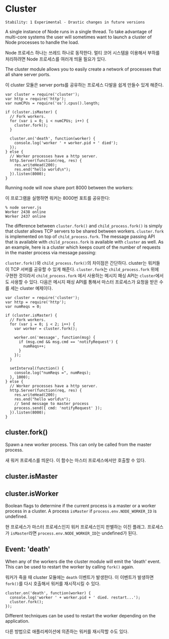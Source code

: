 # Cluster

    Stability: 1 Experimental - Drastic changes in future versions

A single instance of Node runs in a single thread. To take advantage of
multi-core systems the user will sometimes want to launch a cluster of Node
processes to handle the load.

Node 프로세스 하나는 쓰레드 하나로 동작한다. 멀티 코어 시스템을 이용해서 부하를 처리하려면 Node 프로세스를 여러개 띄울 필요가 있다.

The cluster module allows you to easily create a network of processes that
all share server ports.

이 cluster 모듈은 server ports를 공유하는 프로세스 다발을 쉽게 만들수 있게 해준다.

    var cluster = require('cluster');
    var http = require('http');
    var numCPUs = require('os').cpus().length;

    if (cluster.isMaster) {
      // Fork workers.
      for (var i = 0; i < numCPUs; i++) {
        cluster.fork();
      }

      cluster.on('death', function(worker) {
        console.log('worker ' + worker.pid + ' died');
      });
    } else {
      // Worker processes have a http server.
      http.Server(function(req, res) {
        res.writeHead(200);
        res.end("hello world\n");
      }).listen(8000);
    }

Running node will now share port 8000 between the workers:

이 프로그램을 실행하면 워커는 8000번 포트를 공유한다:

    % node server.js
    Worker 2438 online
    Worker 2437 online

The difference between `cluster.fork()` and `child_process.fork()` is simply
that cluster allows TCP servers to be shared between workers. `cluster.fork`
is implemented on top of `child_process.fork`. The message passing API that
is available with `child_process.fork` is available with `cluster` as well.
As an example, here is a cluster which keeps count of the number of requests
in the master process via message passing:

`cluster.fork()`와 `child_process.fork()`의 차이점은 간단하다. cluster는 워커들이 TCP 서버를 공유할 수 있게 해준다. `cluster.fork`는 `child_process.fork` 위에 구현한 것이라서 `child_process.fork` 에서 사용하는 메시지 패싱 API는 `cluster`에서도 사용할 수 있다. 다음은 메시지 패싱 API를 통해서 마스터 프로세스가 요청을 받은 수를 세는 cluster 예제이다.

    var cluster = require('cluster');
    var http = require('http');
    var numReqs = 0;

    if (cluster.isMaster) {
      // Fork workers.
      for (var i = 0; i < 2; i++) {
        var worker = cluster.fork();

        worker.on('message', function(msg) {
          if (msg.cmd && msg.cmd == 'notifyRequest') {
            numReqs++;
          }
        });
      }

      setInterval(function() {
        console.log("numReqs =", numReqs);
      }, 1000);
    } else {
      // Worker processes have a http server.
      http.Server(function(req, res) {
        res.writeHead(200);
        res.end("hello world\n");
        // Send message to master process
        process.send({ cmd: 'notifyRequest' });
      }).listen(8000);
    }



## cluster.fork()

Spawn a new worker process. This can only be called from the master process.

새 워커 프로세스를 띄운다. 이 함수는 마스터 프로세스에서만 호출할 수 있다.

## cluster.isMaster
## cluster.isWorker

Boolean flags to determine if the current process is a master or a worker
process in a cluster. A process `isMaster` if `process.env.NODE_WORKER_ID`
is undefined.

현 프로세스가 마스터 프로세스인지 워커 프로세스인지 판별하는 이진 플래그. 프로세스가 `isMaster`라면 `process.env.NODE_WORKER_ID`는 undefined가 된다.

## Event: 'death'

When any of the workers die the cluster module will emit the 'death' event.
This can be used to restart the worker by calling `fork()` again.

워커가 죽을 때 cluster 모듈에는 `death` 이벤트가 발생한다. 이 이벤트가 발생하면 `fork()`를 다시 호출해서 워커를 재시작시킬 수 있다.

    cluster.on('death', function(worker) {
      console.log('worker ' + worker.pid + ' died. restart...');
      cluster.fork();
    });

Different techniques can be used to restart the worker depending on the
application.

다른 방법으로 애플리케이션에 의존하는 워커를 재시작할 수도 있다.

